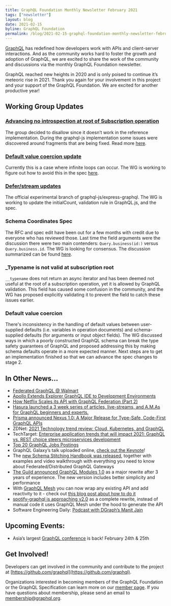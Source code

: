 ```yaml
---
title: GraphQL Foundation Monthly Newsletter February 2021
tags: ["newsletter"]
layout: blog
date: 2021-02-15
byline: GraphQL Foundation
permalink: /blog/2021-02-15-graphql-foundation-monthly-newsletter-february-2021
---
```


[GraphQL](https://graphql.org/) has redefined how developers work with APIs and client-server interactions. And as the community works hard to foster the growth and adoption of GraphQL, we are excited to share the work of the community and discussions via the monthly GraphQL Foundation newsletter.

GraphQL reached new heights in 2020 and is only poised to continue it’s meteoric rise in 2021. Thank you again for your involvement in this project and your support of the GraphQL Foundation. We are excited for another productive year!

## Working Group Updates

### [Advancing no introspection at root of Subscription operation ](https://github.com/graphql/graphql-spec/pull/776)

The group decided to disallow since it doesn’t work in the reference implementation. During the graphql-js implementation some issues were discovered around fragments that are being fixed. Read more [here](https://github.com/graphql/graphql-spec/pull/776).

### [Default value coercion update](https://github.com/graphql/graphql-spec/pull/793) 

Currently this is a case where infinite loops can occur. The WG is working to figure out how to avoid this in the spec [here](https://github.com/graphql/graphql-spec/pull/793#issuecomment-738736539).

### [Defer/stream updates](https://github.com/graphql/graphql-spec/blob/main/rfcs/DeferStream.md)

The official experimental branch of graphql-js/express-graphql. The WG is working to update the initialCount, validation rule in GraphQL.js, and the spec.

### Schema Coordinates Spec

The RFC and spec edit have been out for a few months with credit due to everyone who has reviewed those. Last time the field arguments were the discussion there were two main contenders: `Query.business(id:)` versus `Query.business.id`. The WG is looking for consensus. The discussion summarized can be found [here](https://github.com/graphql/graphql-spec/pull/746#issuecomment-740914167).

### _Typename is not valid at subscription root

`__typename` does not return an async iterator and has been deemed not useful at the root of a subscription operation, yet it is allowed by GraphQL validation. This field has caused some confusion in the community, and the WG has proposed explicitly validating it to prevent the field to catch these issues earlier.

### Default value coercion 

There's inconsistency in the handling of default values between user-supplied defaults (i.e. variables in operation documents) and schema-supplied defaults (for arguments or input object fields). The WG discussed ways in which a poorly constructed GraphQL schema can break the type safety guarantees of GraphQL and proposed addressing this by making schema defaults operate in a more expected manner. Next steps are to get an implementation finished so that we can advance the spec changes to stage 2.

## In Other News...

*   [Federated GraphQL @ Walmart](https://medium.com/walmartglobaltech/federated-graphql-walmart-bfc85c2553de)
*   [Apollo Extends Explorer GraphQL IDE to Development Environments](https://thenewstack.io/apollo-extends-explorer-graphql-ide-to-development-environments/)
*   [How Netflix Scales its API with GraphQL Federation (Part 2)](https://netflixtechblog.com/how-netflix-scales-its-api-with-graphql-federation-part-2-bbe71aaec44a)
*   [Hasura launched a 3 week series of articles, live-streams, and A.M.As for GraphQL beginners and experts.](https://hasura.io/blog/graphql-january-with-hasura/)
*   [Prisma announced Nexus 1.0: A Major Release for Type-Safe, Code-First GraphQL APIs](https://www.prisma.io/blog/announcing-the-release-of-nexus-schema-v1-b5eno5g08d0b)
*   ZDNet: [2021 Technology trend review: Cloud, Kubernetes, and GraphQL](https://zdnet.com/article/2021-technology-trend-review-part-1-blockchain-cloud-open-source/)
*   TechTarget: [Enterprise application trends that will impact 2021: GraphQL vs. REST choice steers microservices development](https://searchapparchitecture.techtarget.com/feature/Enterprise-application-trends-that-will-impact)
*   [Top 20 GraphQL Jobs Postings](https://www.dice.com/jobs/q-GraphQL-jobs)
*   GraphQL Galaxy’s talk uploaded online, [check out the Keynote](https://youtu.be/mfg6ZJ2GGRc)!
*   The [new Schema Stitching Handbook was released](https://the-guild.dev/blog/a-new-year-for-schema-stitching), together with examples and video walkthrough with everything you need to know about Federated/Distributed GraphQL Gateways
*   [The Guild announced GraphQL Modules 1.0](https://the-guild.dev/blog/graphql-modules-v1) as a major rewrite after 3 years of experience. The new version includes better simplicity and performance
*   With [GraphQL Mesh](https://graphql-mesh.com/) you can now wrap any existing API and add reactivity to it - check out [this blog post about how to do it](https://the-guild.dev/blog/add-reactivity-to-an-existing-source)
*   [spotify-graphql is approaching v2.0](https://twitter.com/whereischarly/status/1349467930166239232?s=20) as a complete rewrite, instead of manual code it uses GraphQL Mesh under the hood to generate the API
*   Software Engineering Daily: [Podcast with DGraph’s Manit Jain](https://softwareengineeringdaily.com/2021/01/19/dgraph-native-graphql-database-with-manish-jain/)

## Upcoming Events:

*   Asia’s largest [GraphQL conference](https://graphql.asia/) is back! February 24th & 25th

## Get Involved!

Developers can get involved in the community and contribute to the project at [https://github.com/graphql](https://github.com/graphql).

Organizations interested in becoming members of the GraphQL Foundation or the GraphQL Specification can learn more on our [member page](/foundation/join/). If you have questions about membership, please send an email to [membership@graphql.org](mailto:membership@graphql.org).
